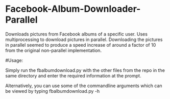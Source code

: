 Facebook-Album-Downloader-Parallel
==================================

Downloads pictures from Facebook albums of a specific user. Uses multiprocessing to download pictures in parallel.
Downloading the pictures in parallel seemed to produce a speed increase of around a factor of 10 from the original non-parallel implementation.

#Usage:

Simply run the fbalbumdownload.py with the other files from the repo in the same directory and enter the required information at the prompt.

Alternatively, you can use some of the commandline arguments which can be viewed by typing fbalbumdownload.py -h

